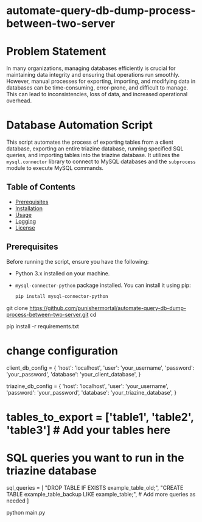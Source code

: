 # automate-query-db-dump-process-between-two-server


# Problem Statement

In many organizations, managing databases efficiently is crucial for maintaining data integrity and ensuring that operations run smoothly. However, manual processes for exporting, importing, and modifying data in databases can be time-consuming, error-prone, and difficult to manage. This can lead to inconsistencies, loss of data, and increased operational overhead.


# Database Automation Script

This script automates the process of exporting tables from a client database, exporting an entire triazine database, running specified SQL queries, and importing tables into the triazine database. It utilizes the `mysql.connector` library to connect to MySQL databases and the `subprocess` module to execute MySQL commands.

## Table of Contents
- [Prerequisites](#prerequisites)
- [Installation](#installation)
- [Usage](#usage)
- [Logging](#logging)
- [License](#license)

## Prerequisites

Before running the script, ensure you have the following:
- Python 3.x installed on your machine.
- `mysql-connector-python` package installed. You can install it using pip:

  ```bash
  pip install mysql-connector-python

git clone <https://github.com/punishermortal/automate-query-db-dump-process-between-two-server.git>
cd <automate-query-db-dump-process-between-two-server>

pip install -r requirements.txt


# change configuration

client_db_config = {
    'host': 'localhost',
    'user': 'your_username',
    'password': 'your_password',
    'database': 'your_client_database',
}

triazine_db_config = {
    'host': 'localhost',
    'user': 'your_username',
    'password': 'your_password',
    'database': 'your_triazine_database',
}


# tables_to_export = ['table1', 'table2', 'table3']  # Add your tables here


# SQL queries you want to run in the triazine database

sql_queries = [
    "DROP TABLE IF EXISTS example_table_old;",
    "CREATE TABLE example_table_backup LIKE example_table;",
    # Add more queries as needed
]


python main.py
